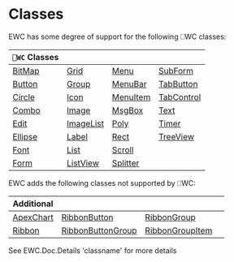 # Classes

EWC has some degree of support for the following ⎕WC classes:

| `⎕WC` Classes|  |  |  |
|--|--|--|--|
 |   [BitMap](BitMap.md)    |   [Grid](Grid.md)            |   [Menu](Menu.md)          |   [SubForm](SubForm.md)       |
 |   [Button](Button.md)    |   [Group](Group.md)          |   [MenuBar](MenuBar.md)    |   [TabButton](TabButton.md)   |
 |   [Circle](Circle.md)    |   [Icon](Icon.md)            |   [MenuItem](MenuItem.md)  |   [TabControl](TabControl.md) |
 |   [Combo](Combo.md)      |   [Image](Image.md)          |   [MsgBox](MsgBox.md)      |   [Text](Text.md)             |
 |   [Edit](Edit.md)        |   [ImageList](ImageList.md)  |   [Poly](Poly.md)          |   [Timer](Timer.md)           |
 |   [Ellipse](Ellipse.md)  |   [Label](Label.md)          |   [Rect](Rect.md)          |   [TreeView](TreeView.md)     |
 |   [Font](Font.md)        |   [List](List.md)            |   [Scroll](Scroll.md)      |                               |
 |   [Form](Form.md)        |   [ListView](ListView.md)    |   [Splitter](Splitter.md)  |                               |

EWC adds the following classes not supported by ⎕WC:

| Additional|  |  |  |
|--|--|--|--|
 |   [ApexChart](ApexChart.md)  |   [RibbonButton](RibbonButton.md)            |   [RibbonGroup](RibbonGroup.md)          |                             |
 |   [Ribbon](Ribbon.md)        |   [RibbonButtonGroup](RibbonButtonGroup.md)  |   [RibbonGroupItem](RibbonGroupItem.md)  |                             |

See EWC.Doc.Details 'classname' for more details
